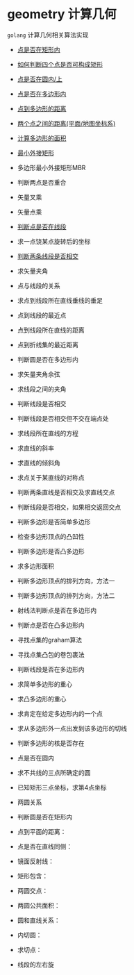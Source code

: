 # geometry 计算几何







`golang` 计算几何相关算法实现


* [点是否在矩形内](https://github.com/WenRuige/geometry/blob/master/ispointinrect.go)
* [如何判断四个点是否可构成矩形](https://github.com/WenRuige/geometry/blob/master/isrect.go)
* [点是否在圆内/上](https://github.com/WenRuige/geometry/blob/master/ispointincircle.go)
* [点是否在多边形内](https://github.com/WenRuige/geometry/blob/master/ispointinpolygon.go)
* [点到多边形的距离](https://github.com/WenRuige/geometry/blob/master/pointtopolygondistance.go)
* [两个点之间的距离(平面/地图坐标系)](https://github.com/WenRuige/geometry/blob/master/pointtopoint.go)
* [计算多边形的面积]() 
* [最小外接矩形](https://github.com/WenRuige/geometry/blob/master/mbr.go)
* 多边形最小外接矩形MBR
* 判断两点是否重合 
* 矢量叉乘 
* 矢量点乘  
* [判断点是否在线段](https://github.com/WenRuige/geometry/blob/master/ispointinsegments.go) 
* 求一点饶某点旋转后的坐标 
* [判断两条线段是否相交](https://github.com/WenRuige/geometry/blob/master/issegmentsintersect.go)
* 求矢量夹角   
* 点与线段的关系 
* 求点到线段所在直线垂线的垂足  
* 点到线段的最近点  
* 点到线段所在直线的距离 
* 点到折线集的最近距离 
* 判断圆是否在多边形内 
* 求矢量夹角余弦 
* 求线段之间的夹角  
* 判断线段是否相交  
* 判断线段是否相交但不交在端点处  
* 求线段所在直线的方程  
* 求直线的斜率  
* 求直线的倾斜角  
* 求点关于某直线的对称点  
* 判断两条直线是否相交及求直线交点  
* 判断线段是否相交，如果相交返回交点  
  
* 判断多边形是否简单多边形 
* 检查多边形顶点的凸凹性 
* 判断多边形是否凸多边形 
* 求多边形面积 
* 判断多边形顶点的排列方向，方法一 
* 判断多边形顶点的排列方向，方法二  
* 射线法判断点是否在多边形内 
* 判断点是否在凸多边形内  
* 寻找点集的graham算法  
* 寻找点集凸包的卷包裹法  
* 判断线段是否在多边形内 
* 求简单多边形的重心  
* 求凸多边形的重心 
* 求肯定在给定多边形内的一个点  
* 求从多边形外一点出发到该多边形的切线  
* 判断多边形的核是否存在 

* 点是否在圆内 
* 求不共线的三点所确定的圆 
 
* 已知矩形三点坐标，求第4点坐标 
 
* 两圆关系
* 判断圆是否在矩形内 
* 点到平面的距离：  
* 点是否在直线同侧：  
* 镜面反射线：  
* 矩形包含：  
* 两圆交点： 
* 两圆公共面积： 
* 圆和直线关系：  
* 内切圆：  
* 求切点：  
* 线段的左右旋 


